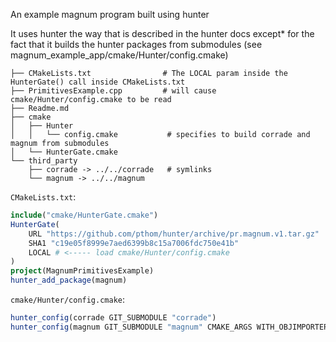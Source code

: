 An example magnum program built using hunter

It uses hunter the way that is described in the hunter docs except* for the fact that it builds the hunter packages from submodules (see magnum_example_app/cmake/Hunter/config.cmake)


````
├── CMakeLists.txt                # The LOCAL param inside the HunterGate() call inside CMakeLists.txt
├── PrimitivesExample.cpp         # will cause cmake/Hunter/config.cmake to be read
├── Readme.md
├── cmake
│   ├── Hunter
│   │   └── config.cmake           # specifies to build corrade and magnum from submodules
│   └── HunterGate.cmake
└── third_party
    ├── corrade -> ../../corrade   # symlinks
    └── magnum -> ../../magnum
````

`CMakeLists.txt`:

````cmake
include("cmake/HunterGate.cmake")
HunterGate(
    URL "https://github.com/pthom/hunter/archive/pr.magnum.v1.tar.gz"
    SHA1 "c19e05f8999e7aed6399b8c15a7006fdc750e41b"
    LOCAL # <----- load cmake/Hunter/config.cmake
)
project(MagnumPrimitivesExample)
hunter_add_package(magnum)
````

`cmake/Hunter/config.cmake`:

````cmake
hunter_config(corrade GIT_SUBMODULE "corrade")
hunter_config(magnum GIT_SUBMODULE "magnum" CMAKE_ARGS WITH_OBJIMPORTER=ON)
````
